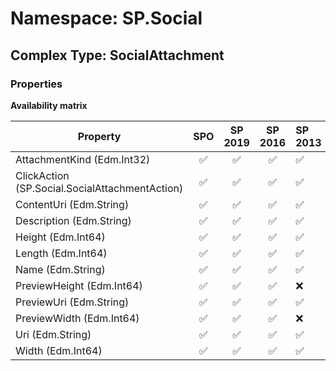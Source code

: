 # Namespace: SP.Social

## Complex Type: SocialAttachment

### Properties

**Availability matrix**

Property | SPO | SP 2019 | SP 2016 | SP 2013
----------|:---:|:-------:|:-------:|:-------
AttachmentKind (Edm.Int32) | ✅ | ✅ | ✅ | ✅
ClickAction (SP.Social.SocialAttachmentAction) | ✅ | ✅ | ✅ | ✅
ContentUri (Edm.String) | ✅ | ✅ | ✅ | ✅
Description (Edm.String) | ✅ | ✅ | ✅ | ✅
Height (Edm.Int64) | ✅ | ✅ | ✅ | ✅
Length (Edm.Int64) | ✅ | ✅ | ✅ | ✅
Name (Edm.String) | ✅ | ✅ | ✅ | ✅
PreviewHeight (Edm.Int64) | ✅ | ✅ | ✅ | ❌
PreviewUri (Edm.String) | ✅ | ✅ | ✅ | ✅
PreviewWidth (Edm.Int64) | ✅ | ✅ | ✅ | ❌
Uri (Edm.String) | ✅ | ✅ | ✅ | ✅
Width (Edm.Int64) | ✅ | ✅ | ✅ | ✅
